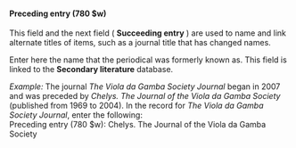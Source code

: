 #### **Preceding entry (780 $w)**

This field and the next field ( **Succeeding entry** ) are used to name and link alternate titles of items, such as a journal title that has changed names.

Enter here the name that the periodical was formerly known as. This field is linked to the **Secondary literature** database.

_Example:_ The journal _The Viola da Gamba Society Journal_ began in 2007 and was preceded by _Chelys. The Journal of the Viola da Gamba Society_ (published from 1969 to 2004). In the record for _The Viola da Gamba Society Journal_, enter the following:  
Preceding entry (780 $w): Chelys. The Journal of the Viola da Gamba Society